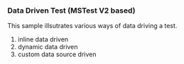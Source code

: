 ### Data Driven Test (MSTest V2 based)
This sample illsutrates various ways of data driving a test.
1. inline data driven
2. dynamic data driven
3. custom data source driven
